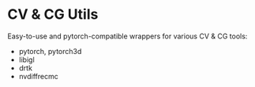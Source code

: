 # CV & CG Utils

Easy-to-use and pytorch-compatible wrappers for various CV & CG tools:

- pytorch, pytorch3d
- libigl
- drtk
- nvdiffrecmc

